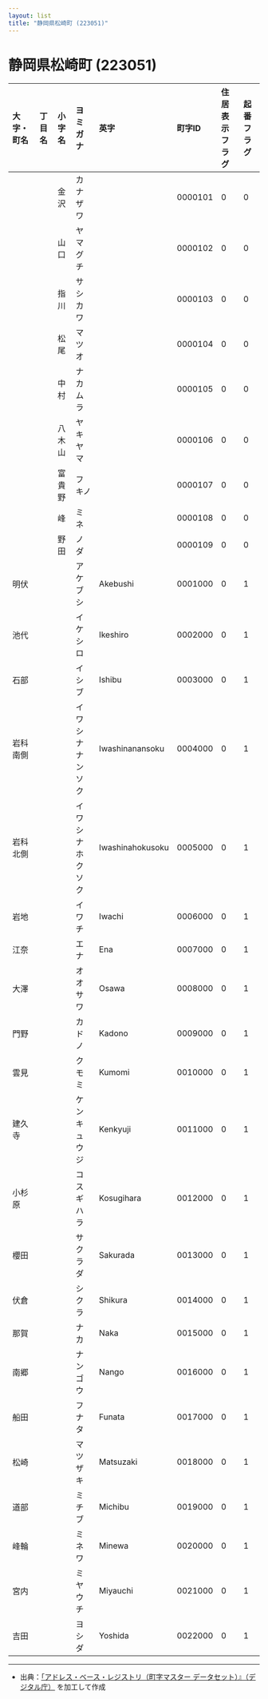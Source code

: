 ```yaml
---
layout: list
title: "静岡県松崎町 (223051)"
---
```


# 静岡県松崎町 (223051)

| 大字・町名 | 丁目名 | 小字名 | ヨミガナ | 英字 | 町字ID | 住居表示フラグ | 起番フラグ |
|:---|:---|:---|:---|:---|:---|:---|:---|
|  |  | 金沢 |   カナザワ |  | 0000101 | 0 | 0 |
|  |  | 山口 |   ヤマグチ |  | 0000102 | 0 | 0 |
|  |  | 指川 |   サシカワ |  | 0000103 | 0 | 0 |
|  |  | 松尾 |   マツオ |  | 0000104 | 0 | 0 |
|  |  | 中村 |   ナカムラ |  | 0000105 | 0 | 0 |
|  |  | 八木山 |   ヤキヤマ |  | 0000106 | 0 | 0 |
|  |  | 富貴野 |   フキノ |  | 0000107 | 0 | 0 |
|  |  | 峰 |   ミネ |  | 0000108 | 0 | 0 |
|  |  | 野田 |   ノダ |  | 0000109 | 0 | 0 |
| 明伏 |  |  | アケブシ   | Akebushi | 0001000 | 0 | 1 |
| 池代 |  |  | イケシロ   | Ikeshiro | 0002000 | 0 | 1 |
| 石部 |  |  | イシブ   | Ishibu | 0003000 | 0 | 1 |
| 岩科南側 |  |  | イワシナナンソク   | Iwashinanansoku | 0004000 | 0 | 1 |
| 岩科北側 |  |  | イワシナホクソク   | Iwashinahokusoku | 0005000 | 0 | 1 |
| 岩地 |  |  | イワチ   | Iwachi | 0006000 | 0 | 1 |
| 江奈 |  |  | エナ   | Ena | 0007000 | 0 | 1 |
| 大澤 |  |  | オオサワ   | Osawa | 0008000 | 0 | 1 |
| 門野 |  |  | カドノ   | Kadono | 0009000 | 0 | 1 |
| 雲見 |  |  | クモミ   | Kumomi | 0010000 | 0 | 1 |
| 建久寺 |  |  | ケンキュウジ   | Kenkyuji | 0011000 | 0 | 1 |
| 小杉原 |  |  | コスギハラ   | Kosugihara | 0012000 | 0 | 1 |
| 櫻田 |  |  | サクラダ   | Sakurada | 0013000 | 0 | 1 |
| 伏倉 |  |  | シクラ   | Shikura | 0014000 | 0 | 1 |
| 那賀 |  |  | ナカ   | Naka | 0015000 | 0 | 1 |
| 南郷 |  |  | ナンゴウ   | Nango | 0016000 | 0 | 1 |
| 船田 |  |  | フナタ   | Funata | 0017000 | 0 | 1 |
| 松崎 |  |  | マツザキ   | Matsuzaki | 0018000 | 0 | 1 |
| 道部 |  |  | ミチブ   | Michibu | 0019000 | 0 | 1 |
| 峰輪 |  |  | ミネワ   | Minewa | 0020000 | 0 | 1 |
| 宮内 |  |  | ミヤウチ   | Miyauchi | 0021000 | 0 | 1 |
| 吉田 |  |  | ヨシダ   | Yoshida | 0022000 | 0 | 1 |

---

- 出典：[「アドレス・ベース・レジストリ（町字マスター データセット）』（デジタル庁）](https://www.digital.go.jp/policies/base_registry_address/) を加工して作成